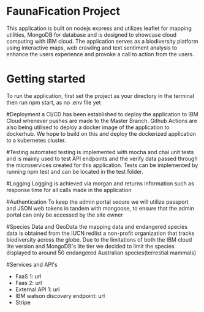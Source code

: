 # FaunaFication Project
This application is built on nodejs express and utilizes leaflet for mapping utilities, MongoDB for database and is designed to  showcase cloud computing with IBM cloud.
The application serves as a biodiversity platform using interactive maps, web crawling and text sentiment analysis to enhance the users experience and provoke a call to action from the users.


# Getting started
To run the application, first set the project as your directory in the terminal then run npm start, as no .env file yet


#Deployment
a CI/CD has been established to deploy the application to IBM Cloud whenever pushes are made to the Master Branch.
Github Actions are also being utilised to deploy a docker image of the application to dockerhub. We hope to build on this and deploy the dockerized application to a kubernetes cluster.

#Testing
automated testing is implemented with mocha and chai unit tests and is mainly used to test API endpoints and the verify data passed through the microservices created for this application. Tests can be implemented by running npm test and can be located in the test folder.

#Logging
Logging is achieved via morgan and returns information such as response time for all calls made in the application

#Authentication
To keep the admin portal secure we will utilize passport and JSON web tokens in tandem with mongoose, to ensure that the admin portal can only be accessed by the site owner

#Species Data and GeoData
the mapping data and endangered species data is obtained from the IUCN redlist a non-profit organization that tracks biodiversity across the globe. Due to the limitations of both the IBM cloud lite version and MongoDB's lite tier we decided to limit the species displayed to around 50 endangered Australian species(terrestial mammals)

#Services and API's
* FaaS 1: url
* Faas 2: url
* External API 1: url
* IBM watson discovery endpoint: url
* Stripe